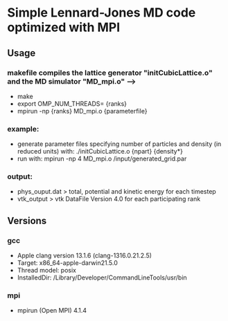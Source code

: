 # Simple Lennard-Jones MD code optimized with MPI


## Usage
### makefile compiles the lattice generator "initCubicLattice.o" and the MD simulator "MD_mpi.o" -->
-   make
-   export OMP_NUM_THREADS= {ranks}
-   mpirun -np {ranks} MD_mpi.o {parameterfile}

### example:
-   generate parameter files specifying number of particles and density (in reduced units) with: ./initCubicLattice.o {npart} {density*}
-   run with: mpirun -np 4 MD_mpi.o /input/generated_grid.par

### output:
-   phys_ouput.dat > total, potential and kinetic energy for each timestep 
-   vtk_output >  vtk DataFile Version 4.0 for each participating rank 

## Versions
### gcc
- Apple clang version 13.1.6 (clang-1316.0.21.2.5) 
- Target: x86_64-apple-darwin21.5.0
- Thread model: posix
- InstalledDir: /Library/Developer/CommandLineTools/usr/bin
### mpi
- mpirun (Open MPI) 4.1.4
